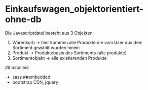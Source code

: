 # Einkaufswagen_objektorientiert-ohne-db

Die Javascriptdatei besteht aus 3 Objekten
1. Warenkorb -> hier kommen alle Produkte die vom User aus dem Sortiment gewählt wurden hinein
2. Produkt -> Produktebasis des Sortiments (alle produkte)
3. Sortimentobjekt -> alle existierenden Produkte

##installed:
- sass
##embedded
- bootstrap CDN, jquery
